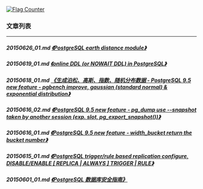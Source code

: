 <a rel="nofollow" href="http://info.flagcounter.com/h9V1"  ><img src="http://s03.flagcounter.com/count/h9V1/bg_FFFFFF/txt_000000/border_CCCCCC/columns_2/maxflags_12/viewers_0/labels_0/pageviews_0/flags_0/"  alt="Flag Counter"  border="0"  ></a>  
  
### 文章列表  
----  
##### 20150626_01.md   [《PostgreSQL earth distance module》](20150626_01.md)  
##### 20150619_01.md   [《online DDL (or NOWAIT DDL) in PostgreSQL》](20150619_01.md)  
##### 20150618_01.md   [《生成泊松、高斯、指数、随机分布数据 - PostgreSQL 9.5 new feature - pgbench improve, gaussian (standard normal) & exponential distribution》](20150618_01.md)  
##### 20150616_02.md   [《PostgreSQL 9.5 new feature - pg_dump use --snapshot taken by another session (exp. slot, pg_export_snapshot())》](20150616_02.md)  
##### 20150616_01.md   [《PostgreSQL 9.5 new feature - width_bucket return the bucket number》](20150616_01.md)  
##### 20150615_01.md   [《PostgreSQL trigger/rule based replication configure, DISABLE/ENABLE [ REPLICA | ALWAYS ] TRIGGER | RULE》](20150615_01.md)  
##### 20150601_01.md   [《PostgreSQL 数据库安全指南》](20150601_01.md)  
